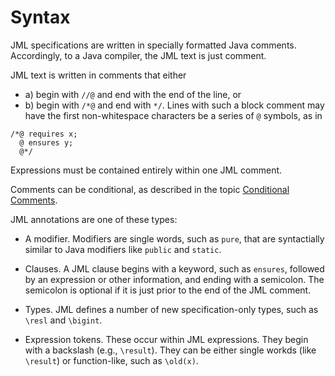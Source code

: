 # Syntax

JML specifications are written in specially formatted Java comments.
Accordingly, to a Java compiler, the JML text is just comment.

JML text is written in comments that either
* a) begin with `//@` and end with the end of the line, or
* b) begin with `/*@` and end with `*/`. Lines with such a block comment
may have the first non-whitespace characters be a series of `@` symbols,
as in
```
/*@ requires x;
  @ ensures y;
  @*/
```

Expressions must be contained entirely within one JML comment.

Comments can be conditional, as described in the topic [Conditional Comments](ConditionalComments).

JML annotations are one of these types:
* A modifier. Modifiers are single words, such as `pure`, that are syntactially similar to Java modifiers like `public` and `static`.

* Clauses. A JML clause begins with a keyword, such as `ensures`, followed by
an expression or other information, and ending with a semicolon. The semicolon
is optional if it is just prior to the end of the JML comment.

* Types. JML defines a number of new specification-only types, such as `\resl` and `\bigint`.

* Expression tokens. These occur within JML expressions.
They begin with a backslash (e.g., `\result`). They can be either 
single workds (like `\result`) or function-like, such as `\old(x)`.


